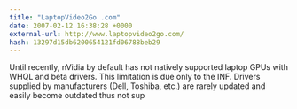 ```yaml
---
title: "LaptopVideo2Go .com"
date: 2007-02-12 16:38:28 +0000
external-url: http://www.laptopvideo2go.com/
hash: 13297d15db6200654121fd06788beb29
---
```


Until recently, nVidia by default has not natively supported laptop GPUs with WHQL and beta drivers. This limitation is due only to the INF. Drivers supplied by manufacturers (Dell, Toshiba, etc.) are rarely updated and easily become outdated thus not sup

